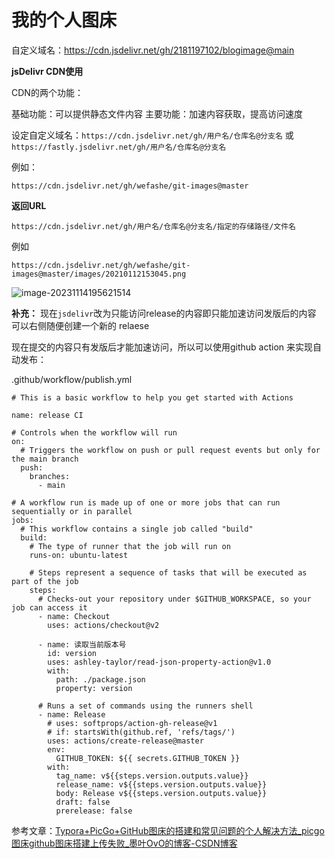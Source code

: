 # 我的个人图床



自定义域名：https://cdn.jsdelivr.net/gh/2181197102/blogimage@main

**jsDelivr CDN使用**

CDN的两个功能：

基础功能：可以提供静态文件内容 主要功能：加速内容获取，提高访问速度

设定自定义域名：`https://cdn.jsdelivr.net/gh/用户名/仓库名@分支名` 或 `https://fastly.jsdelivr.net/gh/用户名/仓库名@分支名`

例如：

```
https://cdn.jsdelivr.net/gh/wefashe/git-images@master
```



**返回URL**

```
https://cdn.jsdelivr.net/gh/用户名/仓库名@分支名/指定的存储路径/文件名
```

例如

```
https://cdn.jsdelivr.net/gh/wefashe/git-images@master/images/20210112153045.png
```

![image-20231114195621514](C:\Users\21811\AppData\Roaming\Typora\typora-user-images\image-20231114195621514.png)

**补充：**
现在`jsdelivr`改为只能访问release的内容即只能加速访问发版后的内容 可以右侧随便创建一个新的 relaese

现在提交的内容只有发版后才能加速访问，所以可以使用github action 来实现自动发布：

.github/workflow/publish.yml

```
# This is a basic workflow to help you get started with Actions

name: release CI

# Controls when the workflow will run
on:
  # Triggers the workflow on push or pull request events but only for the main branch
  push:
    branches:
      - main

# A workflow run is made up of one or more jobs that can run sequentially or in parallel
jobs:
  # This workflow contains a single job called "build"
  build:
    # The type of runner that the job will run on
    runs-on: ubuntu-latest

    # Steps represent a sequence of tasks that will be executed as part of the job
    steps:
      # Checks-out your repository under $GITHUB_WORKSPACE, so your job can access it
      - name: Checkout
        uses: actions/checkout@v2

      - name: 读取当前版本号
        id: version
        uses: ashley-taylor/read-json-property-action@v1.0
        with:
          path: ./package.json
          property: version

      # Runs a set of commands using the runners shell
      - name: Release
        # uses: softprops/action-gh-release@v1
        # if: startsWith(github.ref, 'refs/tags/')
        uses: actions/create-release@master
        env:
          GITHUB_TOKEN: ${{ secrets.GITHUB_TOKEN }}
        with:
          tag_name: v${{steps.version.outputs.value}}
          release_name: v${{steps.version.outputs.value}}
          body: Release v${{steps.version.outputs.value}}
          draft: false
          prerelease: false
```



参考文章：[Typora+PicGo+GitHub图床的搭建和常见问题的个人解决方法_picgo图床github图床搭建上传失败_墨叶OvO的博客-CSDN博客](https://blog.csdn.net/qq_62229338/article/details/126661273?ops_request_misc=%7B%22request%5Fid%22%3A%22169996133616800215099583%22%2C%22scm%22%3A%2220140713.130102334..%22%7D&request_id=169996133616800215099583&biz_id=0&utm_medium=distribute.pc_search_result.none-task-blog-2~all~baidu_landing_v2~default-5-126661273-null-null.142^v96^pc_search_result_base8&utm_term=picgo上传图片失败github&spm=1018.2226.3001.4187)
